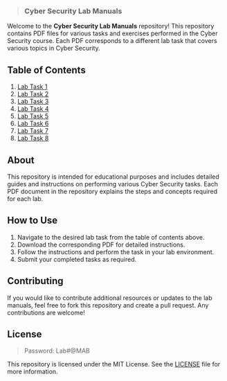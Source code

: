 > ### Cyber Security Lab Manuals

Welcome to the **Cyber Security Lab Manuals** repository! This repository contains PDF files for various tasks and exercises performed in the Cyber Security course. Each PDF corresponds to a different lab task that covers various topics in Cyber Security.

## Table of Contents

1. [Lab Task 1](./Lab_Data/CS_Lab_1_MAB.pdf)
2. [Lab Task 2](./Lab_Data/CS_Lab_2_MAB.pdf)
3. [Lab Task 3](./Lab_Data/CS_Lab_3_MAB.pdf)
4. [Lab Task 4](./Lab_Data/CS_Lab_4_MAB.pdf)
5. [Lab Task 5](./Lab_Data/CS_Lab_5_MAB.pdf)
6. [Lab Task 6](./Lab_Data/CS_Lab_6_MAB.pdf)
7. [Lab Task 7](./Lab_Data/CS_Lab_7_MAB.pdf)
8. [Lab Task 8](./Lab_Data/CS_Lab_8_MAB.pdf)

## About

This repository is intended for educational purposes and includes detailed guides and instructions on performing various Cyber Security tasks. Each PDF document in the repository explains the steps and concepts required for each lab.

## How to Use

1. Navigate to the desired lab task from the table of contents above.
2. Download the corresponding PDF for detailed instructions.
3. Follow the instructions and perform the task in your lab environment.
4. Submit your completed tasks as required.

## Contributing

If you would like to contribute additional resources or updates to the lab manuals, feel free to fork this repository and create a pull request. Any contributions are welcome!

## License

> Password: Lab#@MAB

This repository is licensed under the MIT License. See the [LICENSE](LICENSE) file for more information.

